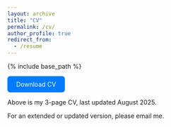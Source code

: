 ```yaml
---
layout: archive
title: "CV"
permalink: /cv/
author_profile: true
redirect_from:
  - /resume
---
```


{% include base_path %}

<a href="Arash_Pourdamghani_CV.pdf" style="display:inline-block;padding:10px 20px;background:#007BFF;color:#fff;border-radius:6px;text-decoration:none;">Download CV</a>

Above is my 3-page CV, last updated August 2025.

For an extended or updated version, please email me.
